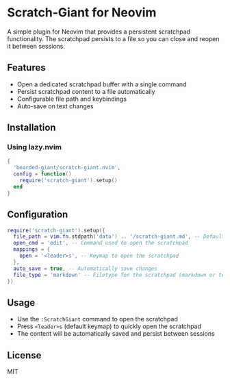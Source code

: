 # Scratch-Giant for Neovim

A simple plugin for Neovim that provides a persistent scratchpad functionality. The scratchpad persists to a file so you can close and reopen it between sessions.

## Features

- Open a dedicated scratchpad buffer with a single command
- Persist scratchpad content to a file automatically
- Configurable file path and keybindings
- Auto-save on text changes

## Installation

### Using lazy.nvim

```lua
{
  'bearded-giant/scratch-giant.nvim',
  config = function()
    require('scratch-giant').setup()
  end
}
```

## Configuration

```lua
require('scratch-giant').setup({
  file_path = vim.fn.stdpath('data') .. '/scratch-giant.md', -- Default location
  open_cmd = 'edit', -- Command used to open the scratchpad
  mappings = {
    open = '<leader>s', -- Keymap to open the scratchpad
  },
  auto_save = true, -- Automatically save changes
  file_type = 'markdown' -- Filetype for the scratchpad (markdown or text)
})
```

## Usage

- Use the `:ScratchGiant` command to open the scratchpad
- Press `<leader>s` (default keymap) to quickly open the scratchpad
- The content will be automatically saved and persist between sessions

## License

MIT
